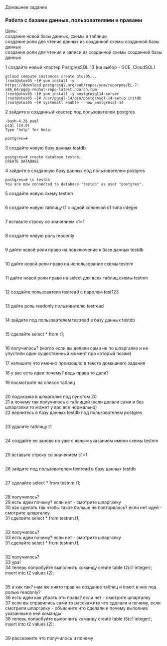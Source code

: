 Домашнее задание
### Работа с базами данных, пользователями и правами

Цель:  
создание новой базы данных, схемы и таблицы  
создание роли для чтения данных из созданной схемы созданной базы данных  
создание роли для чтения и записи из созданной схемы созданной базы данных  

1 создайте новый кластер PostgresSQL 13 (на выбор - GCE, CloudSQL)
```console
gcloud compute instances create otus05...
[root@otus05 ~]# yum install -y https://download.postgresql.org/pub/repos/yum/reporpms/EL-7-x86_64/pgdg-redhat-repo-latest.noarch.rpm
[root@otus05 ~]# yum install -y postgresql14-server
[root@otus05 ~]# /usr/pgsql-14/bin/postgresql-14-setup initdb
[root@otus05 ~]# systemctl enable --now postgresql-14
```
2 зайдите в созданный кластер под пользователем postgres
```console
-bash-4.2$ psql 
psql (14.0)
Type "help" for help.

postgres=#
```
3 создайте новую базу данных testdb
```console
postgres=# create database testdb;
CREATE DATABASE
```
4 зайдите в созданную базу данных под пользователем postgres
```console
postgres=# \c testdb 
You are now connected to database "testdb" as user "postgres".
```
5 создайте новую схему testnm
```console

```
6 создайте новую таблицу t1 с одной колонкой c1 типа integer
```console
```
7 вставьте строку со значением c1=1
```console
```
8 создайте новую роль readonly
```console
```
9 дайте новой роли право на подключение к базе данных testdb
```console
```
10 дайте новой роли право на использование схемы testnm
```console
```
11 дайте новой роли право на select для всех таблиц схемы testnm
```console
```
12 создайте пользователя testread с паролем test123
```console
```
13 дайте роль readonly пользователю testread
```console
```
14 зайдите под пользователем testread в базу данных testdb
```console
```
15 сделайте select * from t1;
```console
```
16 получилось? (могло если вы делали сами не по шпаргалке и не упустили один существенный момент про который позже)  

17 напишите что именно произошло в тексте домашнего задания  

18 у вас есть идеи почему? ведь права то дали?  

19 посмотрите на список таблиц
```console
```
20 подсказка в шпаргалке под пунктом 20  
21 а почему так получилось с таблицей (если делали сами и без шпаргалки то может у вас все нормально)  
22 вернитесь в базу данных testdb под пользователем postgres
```console
```
23 удалите таблицу t1
```console
```
24 создайте ее заново но уже с явным указанием имени схемы testnm
```console
```
25 вставьте строку со значением c1=1
```console
```
26 зайдите под пользователем testread в базу данных testdb
```console
```
27 сделайте select * from testnm.t1;
```console
```
28 получилось?  
29 есть идеи почему? если нет - смотрите шпаргалку  
30 как сделать так чтобы такое больше не повторялось? если нет идей - смотрите шпаргалку  
31 сделайте select * from testnm.t1;
```console
```
32 получилось?  
33 есть идеи почему? если нет - смотрите шпаргалку  
31 сделайте select * from testnm.t1;
```console
```
32 получилось?  
33 ура!  
34 теперь попробуйте выполнить команду create table t2(c1 integer); insert into t2 values (2);
```console
```
35 а как так? нам же никто прав на создание таблиц и insert в них под ролью readonly?  
36 есть идеи как убрать эти права? если нет - смотрите шпаргалку  
37 если вы справились сами то расскажите что сделали и почему, если смотрели шпаргалку - объясните что сделали и почему выполнив указанные в ней команды  
38 теперь попробуйте выполнить команду create table t3(c1 integer); insert into t2 values (2);
```console
```
39 расскажите что получилось и почему  
